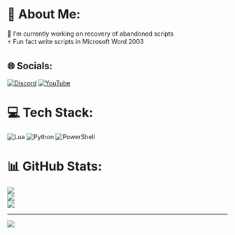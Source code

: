 # 💫 About Me:
🔭 I’m currently working on recovery of abandoned scripts<br>⚡ Fun fact write scripts in Microsoft Word 2003


## 🌐 Socials:
[![Discord](https://img.shields.io/badge/Discord-%237289DA.svg?logo=discord&logoColor=white)](https://discord.gg/bDp3Yn3vpC) [![YouTube](https://img.shields.io/badge/YouTube-%23FF0000.svg?logo=YouTube&logoColor=white)](https://youtube.com/@UCpRyeWfWOP0NL802XvADRyA) 

# 💻 Tech Stack:
![Lua](https://img.shields.io/badge/lua-%232C2D72.svg?style=plastic&logo=lua&logoColor=white) ![Python](https://img.shields.io/badge/python-3670A0?style=plastic&logo=python&logoColor=ffdd54) ![PowerShell](https://img.shields.io/badge/PowerShell-%235391FE.svg?style=plastic&logo=powershell&logoColor=white)
# 📊 GitHub Stats:
![](https://github-readme-stats.vercel.app/api?username=DEVIX7&theme=dark&hide_border=true&include_all_commits=true&count_private=true)<br/>
![](https://github-readme-streak-stats.herokuapp.com/?user=DEVIX7&theme=dark&hide_border=true)<br/>
![](https://github-readme-stats.vercel.app/api/top-langs/?username=DEVIX7&theme=dark&hide_border=true&include_all_commits=true&count_private=true&layout=compact)

---
[![](https://visitcount.itsvg.in/api?id=DEVIX7&icon=1&color=2)](https://visitcount.itsvg.in)

<!-- Proudly created with GPRM ( https://gprm.itsvg.in ) -->
